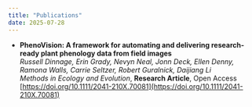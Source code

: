 ```yaml
---
title: "Publications"
date: 2025-07-28
---
```


- **PhenoVision: A framework for automating and delivering research-ready plant phenology data from field images**  
  _Russell Dinnage, Erin Grady, Nevyn Neal, Jonn Deck, Ellen Denny, Ramona Walls, Carrie Seltzer, Robert Guralnick, Daijiang Li_  
  *Methods in Ecology and Evolution*, **Research Article**, Open Access  
  [https://doi.org/10.1111/2041-210X.70081](https://doi.org/10.1111/2041-210X.70081)  

